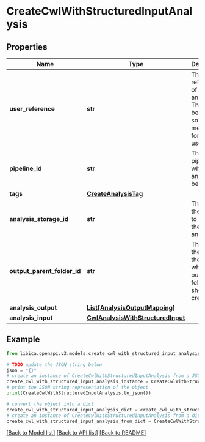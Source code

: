 # CreateCwlWithStructuredInputAnalysis


## Properties

Name | Type | Description | Notes
------------ | ------------- | ------------- | -------------
**user_reference** | **str** | The user-reference of the analysis. This should be something meaningful for the user. | 
**pipeline_id** | **str** | The pipeline for which an analysis will be created. | 
**tags** | [**CreateAnalysisTag**](CreateAnalysisTag.md) |  | [optional] 
**analysis_storage_id** | **str** | The id of the storage to use for the analysis. | [optional] 
**output_parent_folder_id** | **str** | The id or the urn of the folder in which the output folder should be created. | [optional] 
**analysis_output** | [**List[AnalysisOutputMapping]**](AnalysisOutputMapping.md) |  | [optional] 
**analysis_input** | [**CwlAnalysisWithStructuredInput**](CwlAnalysisWithStructuredInput.md) |  | 

## Example

```python
from libica.openapi.v3.models.create_cwl_with_structured_input_analysis import CreateCwlWithStructuredInputAnalysis

# TODO update the JSON string below
json = "{}"
# create an instance of CreateCwlWithStructuredInputAnalysis from a JSON string
create_cwl_with_structured_input_analysis_instance = CreateCwlWithStructuredInputAnalysis.from_json(json)
# print the JSON string representation of the object
print(CreateCwlWithStructuredInputAnalysis.to_json())

# convert the object into a dict
create_cwl_with_structured_input_analysis_dict = create_cwl_with_structured_input_analysis_instance.to_dict()
# create an instance of CreateCwlWithStructuredInputAnalysis from a dict
create_cwl_with_structured_input_analysis_from_dict = CreateCwlWithStructuredInputAnalysis.from_dict(create_cwl_with_structured_input_analysis_dict)
```
[[Back to Model list]](../README.md#documentation-for-models) [[Back to API list]](../README.md#documentation-for-api-endpoints) [[Back to README]](../README.md)


